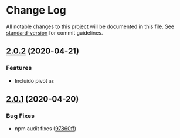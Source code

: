 # Change Log

All notable changes to this project will be documented in this file. See [standard-version](https://github.com/conventional-changelog/standard-version) for commit guidelines.

## [2.0.2](https://github.com/rodrigopg/vscode-extension-readable-indent/compare/v2.0.1...v2.0.2) (2020-04-21)


### Features

* Incluído pivot `as`


## [2.0.1](https://github.com/rodrigopg/vscode-extension-readable-indent/compare/v1.2.1...v2.0.1) (2020-04-20)


### Bug Fixes

* npm audit fixes ([97860ff](https://github.com/rodrigopg/vscode-extension-readable-indent/commit/97860ff183a2fa76fded23402d8691b86a6f0998))

